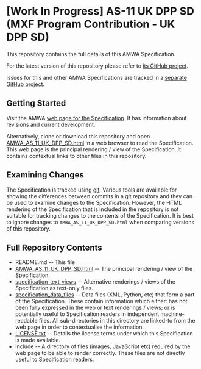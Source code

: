 # **[Work In Progress]** AS-11 UK DPP SD (MXF Program Contribution - UK DPP SD)

This repository contains the full details of this AMWA Specification.

For the latest version of this repository please refer to [its GitHub project](https://github.com/AMWA-TV/AS-11_UK_DPP_SD/).

Issues for this and other AMWA Specifications are tracked in a [separate GitHub project](https://github.com/AMWA-TV/AS-11_Overview).

## Getting Started

Visit the AMWA [web page for the Specification](http://amwa.tv/projects/AS-11-UK-DPP.shtml). It has information about revisions and current development.

Alternatively, clone or download this repository and open [AMWA_AS_11_UK_DPP_SD.html](AMWA_AS_11_UK_DPP_SD.html) in a web browser to read the Specification. This web page is the principal rendering / view of the Specification. It contains contextual links to other files in this repository.

## Examining Changes

The Specification is tracked using [git](http://git-scm.com/). Various tools are available for showing the differences between commits in a git repository and they can be used to examine changes to the Specification. However, the HTML rendering of the Specification that is included in the repository is not suitable for tracking changes to the contents of the Specification. It is best to ignore changes to `AMWA_AS_11_UK_DPP_SD.html` when comparing versions of this repository.

## Full Repository Contents

* README.md -- This file
* [AMWA_AS_11_UK_DPP_SD.html](AMWA_AS_11_UK_DPP_SD.html) -- The principal rendering / view of the Specification.
* [specification_text_views](specification_text_views) -- Alternative renderings / views of the Specification as text-only files.
* [specification_data_files](specification_data_files) -- Data files (XML, Python, etc) that form a part of the Specification. These contain information which either: has not been fully expressed in the web or text renderings / views; or is potentially useful to Specification readers in independent machine-readable files. All sub-directories in this directory are linked-to from the web page in order to contextualise the information.
* [LICENSE.txt](LICENSE.txt) -- Details the license terms under which this Specification is made available.
* include -- A directory of files (images, JavaScript etc) required by the web page to be able to render correctly. These files are not directly useful to Specification readers.
